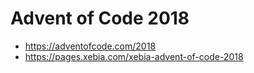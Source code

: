 # Advent of Code 2018

* https://adventofcode.com/2018
* https://pages.xebia.com/xebia-advent-of-code-2018

